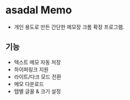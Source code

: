 # asadal Memo

* 개인 용도로 만든 간단한 메모장 크롬 확장 프로그램.







## 기능

* 텍스트 메모 자동 저장 
* 하이퍼링크 지원
* 라이트/다크 모드 전환
* 메모 다운로드
* 탭별 글꼴 & 크기 설정